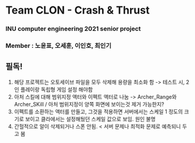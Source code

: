 ﻿# Team CLON - Crash & Thrust
 ### INU computer engineering 2021 senior project<br>
 ### Member : 노윤표, 오세훈, 이인호, 최인기

## 필독!
1. 해당 프로젝트는 오토세이브 파일을 모두 삭제해 용량을 최소화 함 -> 테스트 시, 2인 플레이랑 독립형 게임 설정 해야함
2. 아처 스킬에 대해 범위지정 액터와 이펙트 액터로 나눔 -> Archer_Range와 Archer_SKill / 아처 범위지정이 양쪽 화면에 보이는것 제거 가능한지?
3. 이펙트를 소환하는 액터를 만들고, 그것을 적용하면 서버에서는 스케일 1 정도의 크기로 보이고 클라에서는 설정해뒀던 스케일 값으로 보임. 원인 불명
4. 간헐적으로 알이 삭제되거나 스폰 안됨. < 서버 문제나 최적화 문제로 예측되니 두고 봄
